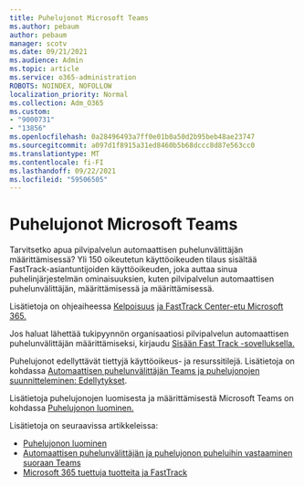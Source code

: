 ```yaml
---
title: Puhelujonot Microsoft Teams
ms.author: pebaum
author: pebaum
manager: scotv
ms.date: 09/21/2021
ms.audience: Admin
ms.topic: article
ms.service: o365-administration
ROBOTS: NOINDEX, NOFOLLOW
localization_priority: Normal
ms.collection: Adm_O365
ms.custom:
- "9000731"
- "13856"
ms.openlocfilehash: 0a28496493a7ff0e01b0a50d2b95beb48ae23747
ms.sourcegitcommit: a097d1f8915a31ed8460b5b68dccc8d87e563cc0
ms.translationtype: MT
ms.contentlocale: fi-FI
ms.lasthandoff: 09/22/2021
ms.locfileid: "59506505"
---
```

# <a name="call-queues-in-microsoft-teams"></a>Puhelujonot Microsoft Teams

Tarvitsetko apua pilvipalvelun automaattisen puhelunvälittäjän määrittämisessä? Yli 150 oikeutetun käyttöoikeuden tilaus sisältää FastTrack-asiantuntijoiden käyttöoikeuden, joka auttaa sinua puhelinjärjestelmän ominaisuuksien, kuten pilvipalvelun automaattisen puhelunvälittäjän, määrittämisessä ja määrittämisessä.

Lisätietoja on ohjeaiheessa [Kelpoisuus](https://docs.microsoft.com/fasttrack/eligibility) [ja FastTrack Center-etu Microsoft 365.](https://docs.microsoft.com/fasttrack/introduction#what-is-fasttrack-for-microsoft-365)

Jos haluat lähettää tukipyynnön organisaatiosi pilvipalvelun automaattisen puhelunvälittäjän määrittämiseksi, kirjaudu [Sisään Fast Track -sovelluksella.](https://www.microsoft.com/fasttrack?rtc=1)

Puhelujonot edellyttävät tiettyjä käyttöoikeus- ja resurssitilejä. Lisätietoja on kohdassa [Automaattisen puhelunvälittäjän Teams ja puhelujonojen suunnitteleminen: Edellytykset](https://docs.microsoft.com/microsoftteams/plan-auto-attendant-call-queue#prerequisites).

Lisätietoja puhelujonojen luomisesta ja määrittämisestä Microsoft Teams on kohdassa [Puhelujonon luominen.](https://docs.microsoft.com/microsoftteams/create-a-phone-system-call-queue) 

Lisätietoja on seuraavissa artikkeleissa:

- [Puhelujonon luominen](https://docs.microsoft.com/microsoftteams/create-a-phone-system-call-queue)
- [Automaattisen puhelunvälittäjän ja puhelujonon puheluihin vastaaminen suoraan Teams](https://docs.microsoft.com/microsoftteams/answer-auto-attendant-and-call-queue-calls)
- [Microsoft 365 tuettuja tuotteita ja FastTrack](https://docs.microsoft.com/fasttrack/products-and-capabilities#office-365)